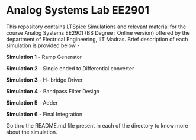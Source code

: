 # Analog Systems Lab EE2901

This repository contains LTSpice Simulations and relevant material for the course Analog Systems EE2901 (BS Degree : Online version) offered by the department of Electrical Engineering, IIT Madras. Brief description of each simulation is provided below - 

**Simulation 1** - Ramp Generator

**Simulation 2** - Single ended to Differential converter

**Simulation 3** - H- bridge Driver

**Simulation 4** - Bandpass Filter Design

**Simulation 5** - Adder

**Simulation 6** - Final Integration

Go thru the README.md file present in each of the directory to know more about the simulation.


